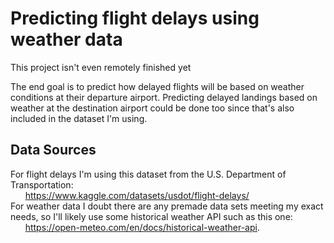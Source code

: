 # Predicting flight delays using weather data
This project isn't even remotely finished yet

The end goal is to predict how delayed flights will be based on weather conditions at their departure airport.
Predicting delayed landings based on weather at the destination airport could be done too since that's also included in the dataset I'm using.

## Data Sources
For flight delays I'm using this dataset from the U.S. Department of Transportation:  
&nbsp;&nbsp;&nbsp;&nbsp;&nbsp;&nbsp;https://www.kaggle.com/datasets/usdot/flight-delays/  
For weather data I doubt there are any premade data sets meeting my exact needs, so I'll likely use some historical weather API such as this one:  
&nbsp;&nbsp;&nbsp;&nbsp;&nbsp;&nbsp;https://open-meteo.com/en/docs/historical-weather-api.

